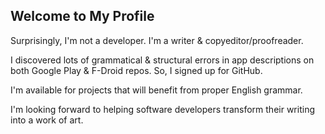 ## Welcome to My Profile
Surprisingly, I'm not a developer. I'm a writer & copyeditor/proofreader.

I discovered lots of grammatical & structural errors in app descriptions on both Google Play & F-Droid repos. So, I signed up for GitHub. 

I'm available for projects that will benefit from proper English grammar.

I'm looking forward to helping software developers transform their writing into a work of art.

<!--This appears to be for comments, just like HTML.-->

<!--
**RightWrite/RightWrite** is a ✨ _special_ ✨ repository because its `README.md` (this file) appears on your GitHub profile.

Here are some ideas to get you started:

- 🔭 I’m currently working on ...
- 🌱 I’m currently learning ...
- 👯 I’m looking to collaborate on ...
- 🤔 I’m looking for help with ...
- 💬 Ask me about ...
- 📫 How to reach me: ...
- 😄 Pronouns: ...
- ⚡ Fun fact: ...
-->
